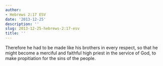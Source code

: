 ```yaml
---
author:
- Hebrews 2:17 ESV
date: '2013-12-25'
description: ''
slug: 2013-12-25-hebrews-2:17-esv
title: ''
---
```

Therefore he had to be made like his brothers in every respect, so that he might become a merciful and faithful high priest in the service of God, to make propitiation for the sins of the people.



